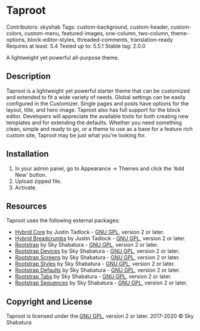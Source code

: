 # Taproot
Contributors: skyshab
Tags: custom-background, custom-header, custom-colors, custom-menu, featured-images, one-column, two-column, theme-options, block-editor-styles, threaded-comments, translation-ready
Requires at least: 5.4
Tested up to: 5.5.1
Stable tag: 2.0.0

A lightweight yet powerful all-purpose theme.

## Description
Taproot is a lightweight yet powerful starter theme that can be customized and extended to fit a wide variety of needs. Global settings can be easily configured in the Customizer. Single pages and posts have options for the layout, title, and hero image. Taproot also has full support for the block editor. Developers will appreciate the available tools for both creating new templates and for extending the defaults. Whether you need something clean, simple and ready to go, or a theme to use as a base for a feature rich custom site, Taproot may be just what you're looking for.

## Installation
1. In your admin panel, go to Appearance -> Themes and click the 'Add New' button.
2. Upload zipped file.
3. Activate.

## Resources
Taproot uses the following external packages:

- [Hybrid Core](https://github.com/justintadlock/hybrid-core) by Justin Tadlock - [GNU GPL](https://www.gnu.org/licenses/gpl-2.0.html), version 2 or later.
- [Hybrid Breadcrumbs](https://github.com/justintadlock/hybrid-breadcrumbs) by Justin Tadlock - [GNU GPL](https://www.gnu.org/licenses/gpl-2.0.html), version 2 or later.
- [Rootstrap](https://github.com/skyshab/rootstrap) by Sky Shabatura - [GNU GPL](https://www.gnu.org/licenses/gpl-2.0.html), version 2 or later.
- [Rootstrap Devices](https://github.com/skyshab/rootstrap-devices) by Sky Shabatura - [GNU GPL](https://www.gnu.org/licenses/gpl-2.0.html), version 2 or later.
- [Rootstrap Screens](https://github.com/skyshab/rootstrap-screens) by Sky Shabatura - [GNU GPL](https://www.gnu.org/licenses/gpl-2.0.html), version 2 or later.
- [Rootstrap Styles](https://github.com/skyshab/rootstrap-styles) by Sky Shabatura - [GNU GPL](https://www.gnu.org/licenses/gpl-2.0.html), version 2 or later.
- [Rootstrap Defaults](https://github.com/skyshab/rootstrap-defaults) by Sky Shabatura - [GNU GPL](https://www.gnu.org/licenses/gpl-2.0.html), version 2 or later.
- [Rootstrap Tabs](https://github.com/skyshab/rootstrap-tabs) by Sky Shabatura - [GNU GPL](https://www.gnu.org/licenses/gpl-2.0.html), version 2 or later.
- [Rootstrap Sequences](https://github.com/skyshab/rootstrap-sequences) by Sky Shabatura - [GNU GPL](https://www.gnu.org/licenses/gpl-2.0.html), version 2 or later.

## Copyright and License
Taproot is licensed under the [GNU GPL](https://www.gnu.org/licenses/gpl-2.0.html), version 2 or later.
2017-2020 © Sky Shabatura